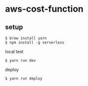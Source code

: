 # aws-cost-function

## setup
```shell script
$ brew install yarn
$ npm install -g serverless
```

local test
```shell script
$ yarn run dev 
```

deploy
```shell script
$ yarn run deploy
```
